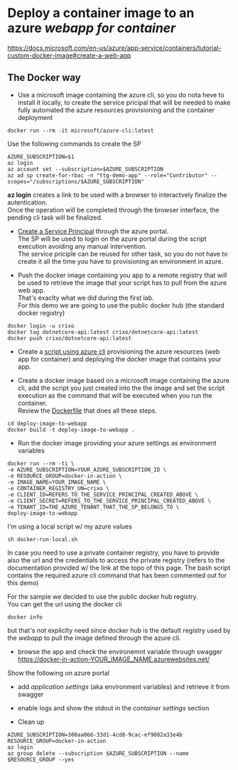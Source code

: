 # Deploy a container image to an azure *webapp for container*

https://docs.microsoft.com/en-us/azure/app-service/containers/tutorial-custom-docker-image#create-a-web-app


## The Docker way

- Use a microsoft image containing the azure cli, so you do nota heve to install it locally, to create the service pricipal that will be needed to make fully automated the azure resources provisioning and the container deployment
```
docker run --rm -it microsoft/azure-cli:latest
```
Use the following commands to create the SP
```
AZURE_SUBSCRIPTION=$1
az login
az account set --subscription=$AZURE_SUBSCRIPTION
az ad sp create-for-rbac -n "ttg-demo-app" --role="Contributor" --scopes="/subscriptions/$AZURE_SUBSCRIPTION"
```
**az login** creates a link to be used with a browser to interactvely finalize the autentication.  
Once the operation will be completed through the browser interface, the pending cli task will be finalized.

- [Create a Service Principal](https://docs.microsoft.com/en-us/azure/active-directory/develop/howto-create-service-principal-portal) through the azure portal.  
The SP will be used to login on the azure portal during the script execution avoiding any manual intervention.  
The service priciple can be reused for other task, so you do not have to create it all the time you have to provisioning an environment in azure.  


- Push the docker image containing you app to a remote registry that will be used to retrieve the image that your script has to pull from the azure web app.  
That's exaclty what we did during the first lab.  
For this demo we are going to use the public docker hub (the standard docker registry)
```
docker login -u crixo
docker tag dotnetcore-api:latest crixo/dotnetcore-api:latest
docker push crixo/dotnetcore-api:latest
```

- Create a [script using azure cli](./deploy-image-to-webapp/deploy-image-to-webapp.sh) provisioning the azure resources (web app for container) and deploying the docker image that contains your app.

- Create a docker image based on a microsoft image containing the azure cli, add the script you just created into the the image and set the script execution as the command that will be executed when you run the container.  
Review the [Dockerfile](./deploy-image-to-webapp/Dockerfile) that does all these steps.
```
cd deploy-image-to-webapp
docker build -t deploy-image-to-webapp .
```

- Run the docker image providing your azure settings as environment variables
```
docker run --rm -ti \
-e AZURE_SUBSCRIPTION=YOUR_AZURE_SUBSCRIPTION_ID \
-e RESOURCE_GROUP=docker-in-action \
-e IMAGE_NAME=YOUR_IMAGE_NAME \
-e CONTAINER_REGISTRY_UN=crixo \ 
-e CLIENT_ID=REFERS_TO_THE_SERVICE_PRINCIPAL_CREATED_ABOVE \
-e CLIENT_SECRET=REFERS_TO_THE_SERVICE_PRINCIPAL_CREATED_ABOVE \
-e TENANT_ID=THE_AZURE_TENANT_THAT_THE_SP_BELONGS_TO \
deploy-image-to-webapp
```
I'm using a local script w/ my azure values
```
sh docker-run-local.sh
```

In case you need to use a private container registry, you have to provide also the url and the credentials to access the private registry (refers to the documentation provided w/ the link at the topo of this page. The bash script contains the required azure cli command that has been commented out for this demo)

For the sample we decided to use the public docker hub registry.  
You can get the url using the docker cli
```
docker info
```
but that's not expliclty need since docker hub is the default registry used by the *webapp* to pull the image defined through the azure cli. 

- browse the app and check the environemnt variable through swagger
https://docker-in-action-YOUR_IMAGE_NAME.azurewebsites.net/

Show the following on azure portal
- add *application settings* (aka environment variables) and retrieve it from swagger
- enable logs and show the stdout in the *container settings* section

-  Clean up 
```
AZURE_SUBSCRIPTION=300aa066-33d1-4cd8-9cac-ef9082a33e4b
RESOURCE_GROUP=docker-in-action
az login
az group delete --subscription $AZURE_SUBSCRIPTION --name $RESOURCE_GROUP --yes
```